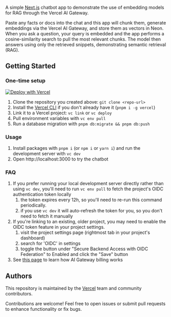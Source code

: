 A simple [Next.js](https://nextjs.org) chatbot app to demonstrate the use of embedding models for RAG through the Vercel AI Gateway.

Paste any facts or docs into the chat and this app will chunk them, generate embeddings via the Vercel AI Gateway, and store them as vectors in Neon. When you ask a question, your query is embedded and the app performs a cosine-similarity search to pull the most relevant chunks. The model then answers using only the retrieved snippets, demonstrating semantic retrieval (RAG).

## Getting Started

### One-time setup

[![Deploy with Vercel](https://vercel.com/button)](https://vercel.com/new/clone?repository-url=https%3A%2F%2Fgithub.com%2Fvercel-labs%2Fai-gateway-embeddings-demo&amp;project-name=ai-gateway-embeddings&amp;repository-name=ai-gateway-embeddings&amp;demo-title=AI%20Gateway%20Embeddings%20Demo&amp;demo-description=A%20simple%20Next.js%20chatbot%20app%20to%20demonstrate%20the%20use%20of%20embedding%20models%20for%20RAG%20through%20the%20Vercel%20AI%20Gateway&amp;demo-url=https%3A%2F%2Fai-gateway-embeddings-demo.labs.vercel.dev&amp;products=%5B%7B%22type%22%3A%22integration%22%2C%22protocol%22%3A%22storage%22%2C%22productSlug%22%3A%22neon%22%2C%22integrationSlug%22%3A%22neon%22%7D%5D)

1. Clone the repository you created above: `git clone <repo-url>`
1. Install the [Vercel CLI](https://vercel.com/docs/cli) if you don't already have it (`pnpm i -g vercel`)
1. Link it to a Vercel project: `vc link` or `vc deploy`
1. Pull environment variables with `vc env pull` 
1. Run a database migration with `pnpm db:migrate && pnpm db:push`

### Usage
1. Install packages with `pnpm i` (or `npm i` or `yarn i`) and run the development server with `vc dev`
1. Open http://localhost:3000 to try the chatbot

### FAQ

1. If you prefer running your local development server directly rather than using `vc dev`, you'll need to run `vc env pull` to fetch the project's OIDC authentication token locally
   1. the token expires every 12h, so you'll need to re-run this command periodically.
   1. if you use `vc dev` it will auto-refresh the token for you, so you don't need to fetch it manually
1. If you're linking to an existing, older project, you may need to enable the OIDC token feature in your project settings.
   1. visit the project settings page (rightmost tab in your project's dashboard)
   1. search for 'OIDC' in settings
   1. toggle the button under "Secure Backend Access with OIDC Federation" to Enabled and click the "Save" button
1. See [this page](https://vercel.com/docs/ai-gateway/pricing) to learn how AI Gateway billing works 

## Authors

This repository is maintained by the [Vercel](https://vercel.com) team and community contributors. 

Contributions are welcome! Feel free to open issues or submit pull requests to enhance functionality or fix bugs.
